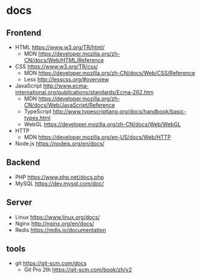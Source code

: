# docs
## Frontend
- HTML https://www.w3.org/TR/html/
  * MDN https://developer.mozilla.org/zh-CN/docs/Web/HTML/Reference
- CSS https://www.w3.org/TR/css/
  * MDN https://developer.mozilla.org/zh-CN/docs/Web/CSS/Reference
  * Less http://lesscss.org/#overview
- JavaScript http://www.ecma-international.org/publications/standards/Ecma-262.htm
  * MDN https://developer.mozilla.org/zh-CN/docs/Web/JavaScript/Reference
  * TypeScript http://www.typescriptlang.org/docs/handbook/basic-types.html
  * WebGL https://developer.mozilla.org/zh-CN/docs/Web/WebGL
- HTTP
  * MDN https://developer.mozilla.org/en-US/docs/Web/HTTP
- Node.js https://nodejs.org/en/docs/

## Backend
- PHP https://www.php.net/docs.php
- MySQL https://dev.mysql.com/doc/

## Server
- Linux https://www.linux.org/docs/
- Nginx http://nginx.org/en/docs/
- Redis https://redis.io/documentation

## tools
- git https://git-scm.com/docs
  * Git Pro 2th https://git-scm.com/book/zh/v2
